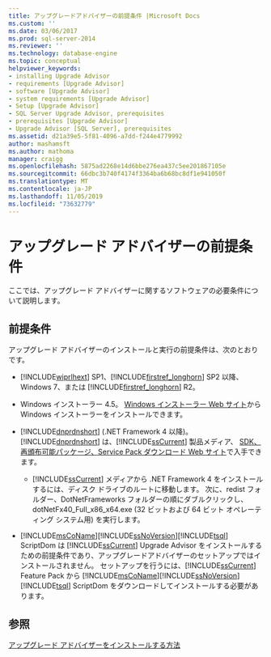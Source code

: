 ```yaml
---
title: アップグレードアドバイザーの前提条件 |Microsoft Docs
ms.custom: ''
ms.date: 03/06/2017
ms.prod: sql-server-2014
ms.reviewer: ''
ms.technology: database-engine
ms.topic: conceptual
helpviewer_keywords:
- installing Upgrade Advisor
- requirements [Upgrade Advisor]
- software [Upgrade Advisor]
- system requirements [Upgrade Advisor]
- Setup [Upgrade Advisor]
- SQL Server Upgrade Advisor, prerequisites
- prerequisites [Upgrade Advisor]
- Upgrade Advisor [SQL Server], prerequisites
ms.assetid: d21a39e5-5f81-4096-a7dd-f244e4779992
author: mashamsft
ms.author: mathoma
manager: craigg
ms.openlocfilehash: 5875ad2268e14d6bbe276ea437c5ee201867105e
ms.sourcegitcommit: 66dbc3b740f4174f3364ba6b68bc8df1e941050f
ms.translationtype: MT
ms.contentlocale: ja-JP
ms.lasthandoff: 11/05/2019
ms.locfileid: "73632779"
---
```

# <a name="upgrade-advisor-prerequisites"></a>アップグレード アドバイザーの前提条件
  ここでは、アップグレード アドバイザーに関するソフトウェアの必要条件について説明します。  
  
## <a name="prerequisites"></a>前提条件  
 アップグレード アドバイザーのインストールと実行の前提条件は、次のとおりです。  
  
-   [!INCLUDE[wiprlhext](../../includes/wiprlhext-md.md)] SP1、[!INCLUDE[firstref_longhorn](../../includes/firstref-longhorn-md.md)] SP2 以降、Windows 7、または [!INCLUDE[firstref_longhorn](../../includes/firstref-longhorn-md.md)] R2。  
  
-   Windows インストーラー 4.5。 [Windows インストーラー Web サイト](https://www.microsoft.com/download/details.aspx?id=8483)から Windows インストーラーをインストールできます。  
  
-   [!INCLUDE[dnprdnshort](../../includes/dnprdnshort-md.md)] (.NET Framework 4 以降)。 [!INCLUDE[dnprdnshort](../../includes/dnprdnshort-md.md)] は、[!INCLUDE[ssCurrent](../../includes/sscurrent-md.md)] 製品メディア、 [SDK、再頒布可能パッケージ、Service Pack ダウンロード Web サイト](https://go.microsoft.com/fwlink/?LinkId=48882)で入手できます。  
  
    -   [!INCLUDE[ssCurrent](../../includes/sscurrent-md.md)] メディアから .NET Framework 4 をインストールするには、ディスク ドライブのルートに移動します。 次に、redist フォルダー、DotNetFrameworks フォルダーの順にダブルクリックし、dotNetFx40_Full_x86_x64.exe (32 ビットおよび 64 ビット オペレーティング システム用) を実行します。  
  
-   [!INCLUDE[msCoName](../../includes/msconame-md.md)][!INCLUDE[ssNoVersion](../../includes/ssnoversion-md.md)][!INCLUDE[tsql](../../includes/tsql-md.md)] ScriptDom は [!INCLUDE[ssCurrent](../../includes/sscurrent-md.md)] Upgrade Advisor をインストールするための前提条件であり、アップグレードアドバイザーのセットアップではインストールされません。 セットアップを行うには、[!INCLUDE[ssCurrent](../../includes/sscurrent-md.md)] Feature Pack から [!INCLUDE[msCoName](../../includes/msconame-md.md)][!INCLUDE[ssNoVersion](../../includes/ssnoversion-md.md)][!INCLUDE[tsql](../../includes/tsql-md.md)] ScriptDom をダウンロードしてインストールする必要があります。  
  
## <a name="see-also"></a>参照  
 [アップグレード アドバイザーをインストールする方法](../../../2014/sql-server/install/how-to-install-upgrade-advisor.md)  
  
  
